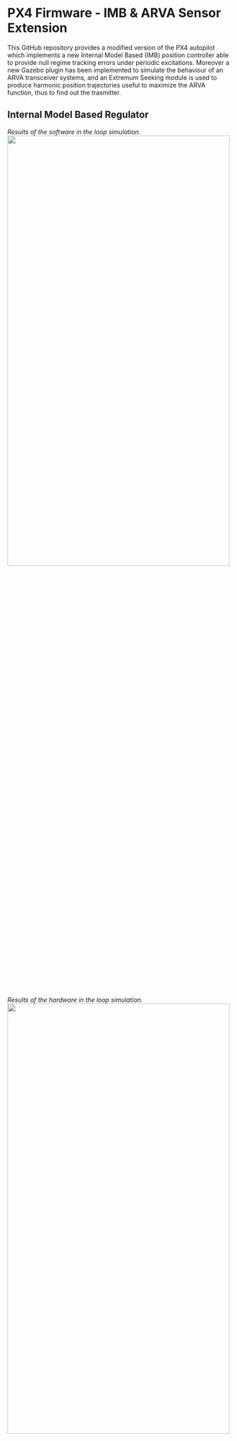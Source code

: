 # PX4 Firmware - IMB & ARVA Sensor Extension
This GitHub repository provides a modified version of the PX4 autopilot which implements a new Internal Model Based (IMB) position controller able to provide null regime tracking errors under periodic excitations. Moreover a new Gazebo plugin has been implemented to simulate the behaviour of an ARVA transceiver systems, and an Extremum Seeking module is used to produce harmonic position trajectories useful to maximize the ARVA function, thus to find out the trasmitter.

## Internal Model Based Regulator
*Results of the software in the loop simulation.*
<img src="https://github.com/casy-lab/PX4_Firmware/blob/branch/airborne/support_files/sitl.png" width = 100% height = 50% />
*Results of the hardware in the loop simulation.*
<img src="https://github.com/casy-lab/PX4_Firmware/blob/branch/airborne/support_files/hitl.png" width = 100% height = 50% />

## Authors
  * Ilario Antonio Azzollini - Phd Student
    * Email: ilario.azzollini@unibo.it
  * Nicola Mimmo - Junior Assistant Professor
    * Email: nicola.mimmmo2@unibo.it
  * Lorenzo Gentilini - Phd Student
    * Email: lorenzo.gentilini6@unibo.it
  * Lorenzo Marconi - Full Professor
    * Email: lorenzo.marconi@unibo.it

## References
*If you use the ARVA plugin or this IMB regulator for your academic research, please cite our related papers.*
* I.A. Azzollini, N. Mimmo, and L. Marconi. **An Extremum Seeking Approach to Search and Rescue Operations in Avalanches using ARVA**. IFAC-PapersOnLine, 53(2):1627-1632, 2020. 21th IFAC World Congress. ([PDF](https://www.sciencedirect.com/science/article/abs/pii/S2405896320328706), [BibTex](https://github.com/casy-lab/PX4_Firmware/blob/branch/airborne/support_files/bib_ifac.txt)).
* **Paper Title**, Authors, Conference/Journal/Date ([PDF](link to pdf), [BibTex](link to bib)).

## 1. System Prerequisites
### 1.1 Ubuntu and ROS
In order to build and run this autopilot, with the simulated ARVA plugin for Gazebo, one of the following options is required:
* Ubuntu 64-bit 16.04 with ROS Kinetic.
* Ubuntu 64-bit 18.04 with ROS Melodic.

Please follow the official [ROS Tutorial](http://wiki.ros.org/ROS/Installation) for installation.

### 1.2 MAVROS and GeographicLib
Install ROS repositories for mavros:
```
sudo apt-get install ros-*ros_distro*-mavros ros-*ros_distro*-mavros-extras
```
Install [GeographicLib](https://geographiclib.sourceforge.io/) dataset by running:
```
cd mavros/mavros/scripts
sudo ./install_geographiclib_datasets.sh
```

### 1.3 Gazebo Simulator
Install Gazebo simulator:
```
sudo apt-get install ros-*ros_distro*-gazebo-ros-pkgs ros-*ros_distro*-gazebo-ros-control
```

## 2. Build Autopilot
Clone the code from GitHub repository:
```
git clone https://github.com/casy-lab/PX4_Firmware --recursive
```
Then build the code in simulation mode by running:
```
cd ab_es_proj_firmware
DONT_RUN=1 make px4_sitl_default gazebo
```
If you want build the code for a specific platform, run:
```
cd ab_es_proj_firmware
DONT_RUN=1 make px4_fmu-v*Your_Specific_Platform*_default
```
Currently IBM regulator and Extremum Seeking module are available in simulation and for Pixhawk Cube:
```
cd ab_es_proj_firmware
DONT_RUN=1 make px4_fmu-v3_default
```
To run the autopilot in simulation mode, without ROS interface, type:
```
cd ab_es_proj_firmware
make px4_sitl gazebo_iris
```
These command will launch a Gazebo simulation by spawning an Iris drone model at coordinates: 
```
X = -49.0 m
Y = -49.0 m
Z =  0.0 m
```
The spawned Iris drone is already endowed with the ARVA receiver.
The Gazebo world is shaped to mimic an avalanche scenario, and an ARVA transmitter is located at coordinates:
```
X = -15.0 m
Y = -25.0 m
Z =  17.0 m
```
and with rotations:
```
Y = 10.0°
R = 155.0°
P = 0.0°
```

## 3. Extremum Seeking Example
In order to execute the search mission, in SITL mode, once the simulation has been launched, run (on px4 console):
```
extremum_seeking start
commander mode search
```
The drone then starts to search the ARVA transmitter by following setpoints provided by the Bounded Update Rate algorithm.

In order to change the transmitter position or orientation, one can modify the header file *Tools/sitl_gazebo/include/gazebo_arva_plugin.h*.
While to change the drone initial position, please check out the file *Tools/sitl_gazebo/worlds/iris.world*.

## 4. Hardware in the Loop Simulation
Currently the IBM Regulator and the Extremum Seeking module are implemented just for Pixhawk Cube board.
In order to test the algorithm with HITL simulations, first set to *true* the flags *serial_enabled* and *hil_mode* in the file *Tools/sitl_gazebo/models/rotors_description/urdf/iris_base.xacro*. Then, connect the Pixhawk Cube board via USB plug and execute the following commands:
```
cd ab_es_proj_firmware
make px4_fmu-v3_default upload
```
Once done, launch the Gazebo simulation using:
```
source Tools/setup_gazebo.bash $(pwd) $(pwd)/build/px4_sitl_default
gazebo Tools/sitl_gazebo/worlds/iris.world 
```
Finally, launch the QGroundControl application and use the Mavlink interface to start the search mission:
```
extremum_seeking start
commander mode search
```